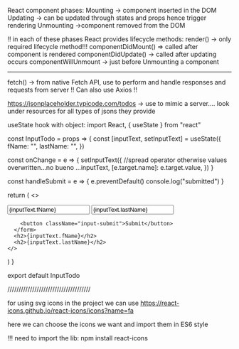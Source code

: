 React component phases:
Mounting -> component inserted in the DOM
Updating -> can be updated through states and props hence trigger rendering
Unmounting ->component removed from the DOM

!! in each of these phases React provides lifecycle methods:
render() -> only required lifecycle method!!!
componentDidMount() => called after component is rendered
componentDidUpdate() -> called after updating occurs
componentWillUnmount -> just before Unmounting a component

-------------------------
fetch() -> from native Fetch API, use to perform and handle responses and requests from server
!! Can also use Axios !!

https://jsonplaceholder.typicode.com/todos -> use to mimic a server.... look under resources for all types of jsons they provide



useState hook with object:
import React, { useState } from "react"

const InputTodo = props => {
  const [inputText, setInputText] = useState({
    fName: "",
    lastName: "",
  })

  const onChange = e => {
    setInputText({
      //spread operator otherwise values overwritten...no bueno
      ...inputText,
      [e.target.name]: e.target.value,
    })
  }

  const handleSubmit = e => {
    e.preventDefault()
    console.log("submitted")
  }

  return (
    <>
      <form onSubmit={handleSubmit} className="form-container">
        <input
          type="text"
          className="input-text"
          placeholder="Add first name"
          value={inputText.fName}
          name="fName"
          onChange={onChange}
        />
        <input
          type="text"
          className="input-text"
          placeholder="Add last name"
          value={inputText.lastName}
          name="lastName"
          onChange={onChange}
        />

        <button className="input-submit">Submit</button>
      </form>
      <h2>{inputText.fName}</h2>
      <h2>{inputText.lastName}</h2>
    </>
  )
}

export default InputTodo

/////////////////////////////////////

for using svg icons in the project we can use 
https://react-icons.github.io/react-icons/icons?name=fa

here we can choose the icons we want and import them in ES6 style

!!! need to import the lib: npm install react-icons